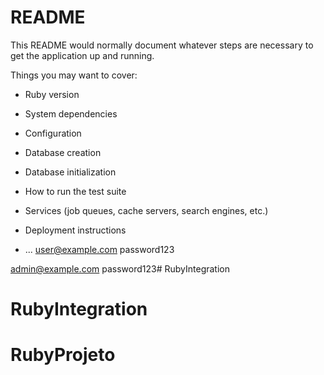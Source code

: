# README

This README would normally document whatever steps are necessary to get the
application up and running.

Things you may want to cover:

* Ruby version

* System dependencies

* Configuration

* Database creation

* Database initialization

* How to run the test suite

* Services (job queues, cache servers, search engines, etc.)

* Deployment instructions

* ...
user@example.com
password123

admin@example.com
password123# RubyIntegration
# RubyIntegration
# RubyProjeto
